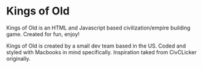 # Kings of Old
Kings of Old is an HTML and Javascript based civilization/empire building game. Created for fun, enjoy!

Kings of Old is created by a small dev team based in the US. Coded and styled with Macbooks in mind specifically.
Inspiration taked from CivCLicker originally.
